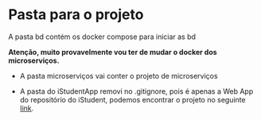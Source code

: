 # Pasta para o projeto

A pasta bd contém os docker compose para iniciar as bd

**Atenção, muito provavelmente vou ter de mudar o docker dos microserviços.**

* A pasta microserviços vai conter o projeto de microserviços

* A pasta do iStudentApp removi no .gitignore, pois é apenas a Web App do repositório do iStudent, podemos encontrar o projeto no seguinte [link](https://github.com/vntodorov/School-Management-System).